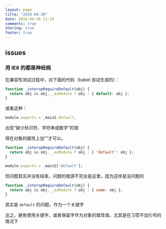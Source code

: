 ```yaml
---
layout: page
title: "2016-04-30"
date: 2016-04-26 11:10
comments: true
sharing: true
footer: true
---
```


## issues

### 用 IE8 的都是神经病

在兼容性测试过程中，对下面的代码（babel 自动生成的）：


```js
function _interopRequireDefault(obj) {
  return obj && obj.__esModule ? obj : { default: obj };
}
```

或者这种：

```js
module.exports = _main2.default;
```

出现“缺少标识符、字符串或数字”的错

得在对象的属性上加“”才可以。

```js
function _interopRequireDefault(obj) {
  return obj && obj.__esModule ? obj : { ‘default’: obj };
}

module.exports = _main2['default'];
```

但问题其实并没有结束，问题的根源不完全是这里，因为这样是没问题的

```js
function _interopRequireDefault(obj) {
  return obj && obj.__esModule ? obj : { name: obj };
}
```

其实是 `default` 的问题，作为一个关键字

总之，避免使用关键字，或者保留字作为对象的属性值，尤其是在习惯不加引号的情况下
